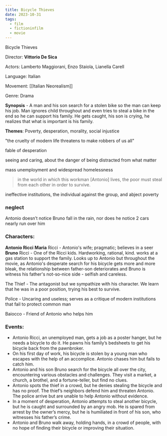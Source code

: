 ```yaml
---
title: Bicycle Thieves
date: 2023-10-31
tags:
  - film
  - fictioninfilm
  - movie
---
```

Bicycle Thieves

Director: **Vittorio De Sica**

Actors: Lamberto Maggiorani, Enzo Staiola, Lianella Carell

Language: Italian

Movement: [[Italian Neorealism]]

Genre: Drama

**Synopsis** - A man and his son search for a stolen bike so the man can keep his job. Man ignores child throughout and even tries to steal a bike in the end so he can support his family. He gets caught, his son is crying, he realizes that what is important is his family. 

**Themes**: Poverty, desperation, morality, social injustice

"the cruelty of modern life threatens to make robbers of us all"

fable of desperation

seeing and caring, about the danger of being distracted from what matter

mass unemployment and widespread homelessness

>in the world in which this workman [Antonio] lives, the poor must steal from each other in order to survive.

ineffective institutions, the individual against the group, and abject poverty

### neglect 
Antonio doesn’t notice Bruno fall in the rain, nor does he notice 2 cars nearly run over him
### **Characters**:
**Antonio Ricci** 
**Maria** Ricci - Antonio's wife; pragmatic; believes in a seer 
**Bruno** Ricci - One of the Ricci kids. Hardworking, rational, kind.  works at a gas station to support the family.  Looks up to Antonio but throughout the movie, as Antonio's desperate search for his bicycle gets more and more bleak, the relationship between father-son deteriorates and Bruno is witness his father's not-so-nice side - selfish and careless. 

The Thief - The antagonist but we sympathize with his character. We learn that he was in a poor position, trying his best to survive. 

Police - Uncaring and useless; serves as a critique of modern institutions that fail to protect common man

Baiocco - Friend of Antonio who helps him

### **Events**: 
- Antonio Ricci, an unemployed man, gets a job as a poster hanger, but he needs a bicycle to do it. He pawns his family’s bedsheets to get his bicycle back from the pawnbroker.
- On his first day of work, his bicycle is stolen by a young man who escapes with the help of an accomplice. Antonio chases him but fails to catch him.
- Antonio and his son Bruno search for the bicycle all over the city, encountering various obstacles and challenges. They visit a market, a church, a brothel, and a fortune-teller, but find no clues.
- Antonio spots the thief in a crowd, but he denies stealing the bicycle and has no proof. The thief’s neighbors defend him and threaten Antonio. The police arrive but are unable to help Antonio without evidence.
- In a moment of desperation, Antonio attempts to steal another bicycle, but he is caught and surrounded by an angry mob. He is spared from arrest by the owner’s mercy, but he is humiliated in front of his son, who witnesses his father’s crime.
- Antonio and Bruno walk away, holding hands, in a crowd of people, with no hope of finding their bicycle or improving their situation.